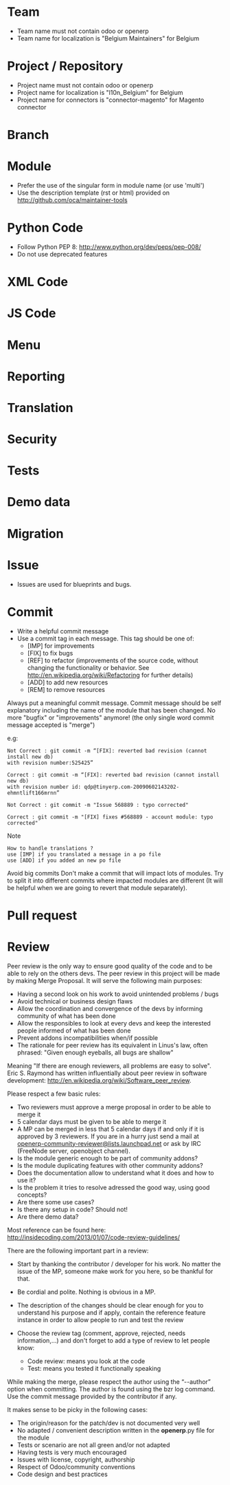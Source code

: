 # Team
* Team name must not contain odoo or openerp
* Team name for localization is "Belgium Maintainers" for Belgium

# Project / Repository
* Project name must not contain odoo or openerp
* Project name for localization is "l10n_Belgium" for Belgium
* Project name for connectors is "connector-magento" for Magento connector

# Branch

# Module
* Prefer the use of the singular form in module name (or use 'multi')
* Use the description template (rst or html) provided on http://github.com/oca/maintainer-tools

# Python Code
* Follow Python PEP 8: http://www.python.org/dev/peps/pep-008/ 
* Do not use deprecated features

# XML Code

# JS Code

# Menu

# Reporting

# Translation

# Security

# Tests

# Demo data

# Migration

# Issue 
* Issues are used for blueprints and bugs.

# Commit
* Write a helpful commit message
* Use a commit tag in each message. This tag should be one of:
  * [IMP] for improvements
  * [FIX] to fix bugs
  * [REF] to refactor (improvements of the source code, without changing the functionality or behavior. See http://en.wikipedia.org/wiki/Refactoring for further details)
  * [ADD] to add new resources
  * [REM] to remove resources

Always put a meaningful commit message. Commit message should be self explanatory including the name of the module that has been changed. No more "bugfix" or "improvements" anymore! (the only single word commit message accepted is "merge")

e.g:

    Not Correct : git commit -m “[FIX]: reverted bad revision (cannot install new db)
    with revision number:525425”

    Correct : git commit -m “[FIX]: reverted bad revision (cannot install new db)
    with revision number id: qdp@tinyerp.com-20090602143202-ehmntlift166mrnn”

    Not Correct : git commit -m "Issue 568889 : typo corrected"

    Correct : git commit -m "[FIX] fixes #568889 - account module: typo corrected"

Note

    How to handle translations ?
    use [IMP] if you translated a message in a po file
    use [ADD] if you added an new po file

Avoid big commits
Don't make a commit that will impact lots of modules. Try to split it into different commits where impacted modules are different (It will be helpful when we are going to revert that module separately).

# Pull request

# Review
Peer review is the only way to ensure good quality of the code and to be able to rely on the others devs. The peer review in this project will be made by making Merge Proposal. It will serve the following main purposes:

* Having a second look on his work to avoid unintended problems / bugs
* Avoid technical or business design flaws
* Allow the coordination and convergence of the devs by informing community of what has been done
* Allow the responsibles to look at every devs and keep the interested people informed of what has been done
* Prevent addons incompatibilities when/if possible
* The rationale for peer review has its equivalent in Linus's law, often phrased: "Given enough eyeballs, all bugs are shallow"

Meaning "If there are enough reviewers, all problems are easy to solve". Eric S. Raymond has written influentially about peer review in software development: http://en.wikipedia.org/wiki/Software_peer_review.

Please respect a few basic rules:
* Two reviewers must approve a merge proposal in order to be able to merge it
* 5 calendar days must be given to be able to merge it
* A MP can be merged in less that 5 calendar days if and only if it is approved by 3 reviewers. If you are in a hurry just send a mail at openerp-community-reviewer@lists.launchpad.net or ask by IRC (FreeNode server, openobject channel).
* Is the module generic enough to be part of community addons?
* Is the module duplicating features with other community addons?
* Does the documentation allow to understand what it does and how to use it?
* Is the problem it tries to resolve adressed the good way, using good concepts?
* Are there some use cases?
* Is there any setup in code? Should not!
* Are there demo data?

Most reference can be found here: http://insidecoding.com/2013/01/07/code-review-guidelines/

There are the following important part in a review:
* Start by thanking the contributor / developer for his work. No matter the issue of the MP, someone make work for you here, so be thankful for that.
* Be cordial and polite. Nothing is obvious in a MP.
* The description of the changes should be clear enough for you to understand his purpose and if apply, contain the reference feature instance in order to allow people to run and test the review
* Choose the review tag (comment, approve, rejected, needs information,...) and don't forget to add a type of review to let people know:

  * Code review: means you look at the code
  * Test: means you tested it functionally speaking

While making the merge, please respect the author using the “--author” option when committing. The author is found using the bzr log command. Use the commit message provided by the contributor if any.

It makes sense to be picky in the following cases:
* The origin/reason for the patch/dev is not documented very well
* No adapted / convenient description written in the __openerp__.py file for the module
* Tests or scenario are not all green and/or not adapted
* Having tests is very much encouraged
* Issues with license, copyright, authorship
* Respect of Odoo/community conventions
* Code design and best practices